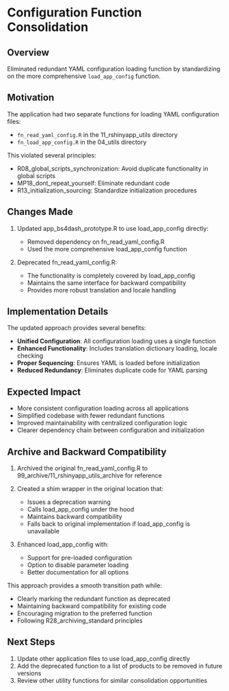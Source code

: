 # Configuration Function Consolidation

## Overview
Eliminated redundant YAML configuration loading function by standardizing on the more comprehensive `load_app_config` function.

## Motivation
The application had two separate functions for loading YAML configuration files:
- `fn_read_yaml_config.R` in the 11_rshinyapp_utils directory
- `fn_load_app_config.R` in the 04_utils directory

This violated several principles:
- R08_global_scripts_synchronization: Avoid duplicate functionality in global scripts
- MP18_dont_repeat_yourself: Eliminate redundant code
- R13_initialization_sourcing: Standardize initialization procedures

## Changes Made

1. Updated app_bs4dash_prototype.R to use load_app_config directly:
   - Removed dependency on fn_read_yaml_config.R
   - Used the more comprehensive load_app_config function

2. Deprecated fn_read_yaml_config.R:
   - The functionality is completely covered by load_app_config
   - Maintains the same interface for backward compatibility
   - Provides more robust translation and locale handling

## Implementation Details

The updated approach provides several benefits:
- **Unified Configuration**: All configuration loading uses a single function
- **Enhanced Functionality**: Includes translation dictionary loading, locale checking
- **Proper Sequencing**: Ensures YAML is loaded before initialization
- **Reduced Redundancy**: Eliminates duplicate code for YAML parsing

## Expected Impact
- More consistent configuration loading across all applications
- Simplified codebase with fewer redundant functions
- Improved maintainability with centralized configuration logic
- Clearer dependency chain between configuration and initialization

## Archive and Backward Compatibility

1. Archived the original fn_read_yaml_config.R to 99_archive/11_rshinyapp_utils_archive for reference
2. Created a shim wrapper in the original location that:
   - Issues a deprecation warning
   - Calls load_app_config under the hood
   - Maintains backward compatibility
   - Falls back to original implementation if load_app_config is unavailable

3. Enhanced load_app_config with:
   - Support for pre-loaded configuration
   - Option to disable parameter loading
   - Better documentation for all options

This approach provides a smooth transition path while:
- Clearly marking the redundant function as deprecated
- Maintaining backward compatibility for existing code
- Encouraging migration to the preferred function
- Following R28_archiving_standard principles

## Next Steps
1. Update other application files to use load_app_config directly
2. Add the deprecated function to a list of products to be removed in future versions
3. Review other utility functions for similar consolidation opportunities